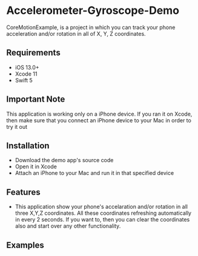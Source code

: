 # Accelerometer-Gyroscope-Demo
CoreMotionExample, is a project in which you can track your phone acceleration and/or rotation in all of X, Y, Z coordinates. 

## Requirements

- iOS 13.0+
- Xcode 11
- Swift 5

## Important Note
This application is working only on a iPhone device. If you ran it on Xcode, then make sure that you connect an iPhone device to your Mac in order to try it out 

## Installation

- Download the demo app's source code
- Open it in Xcode
- Attach an iPhone to your Mac and run it in that specified device

## Features

- This application show your phone's accelaration and/or rotation in all three X,Y,Z coordinates. All these coordinates refreshing automatically in every 2 seconds. If you want to, then you can clear the coordinates also and start over any other functionality.

## Examples
